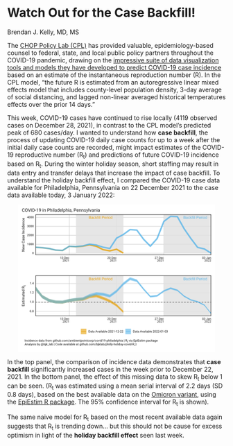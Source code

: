 Watch Out for the Case Backfill!
================
Brendan J. Kelly, MD, MS

The <a href="https://policylab.chop.edu/">CHOP Policy Lab (CPL)</a> has
provided valuable, epidemiology-based counsel to federal, state, and
local public policy partners throughout the COVID-19 pandemic, drawing
on the
<a href="https://policylab.chop.edu/covid-lab-mapping-covid-19-your-community">impressive
suite of data visualization tools and models they have developed to
predict COVID-19 case incidence</a> based on an estimate of the
instantaneous reproduction number (R). In the CPL model, “the future R
is estimated from an autoregressive linear mixed effects model that
includes county-level population density, 3-day average of social
distancing, and lagged non-linear averaged historical temperatures
effects over the prior 14 days.”

This week, COVID-19 cases have continued to rise locally (4119 observed
cases on December 28, 2021), in contrast to the CPL model’s predicted
peak of 680 cases/day. I wanted to understand how <b>case backfill</b>,
the process of updating COVID-19 daily case counts for up to a week
after the initial daily case counts are recorded, might impact estimates
of the COVID-19 reproductive number (R<sub>t</sub>) and predictions of
future COVID-19 incidence based on R<sub>t</sub>. During the winter
holiday season, short staffing may result in data entry and transfer
delays that increase the impact of case backfill. To understand the
holiday backfill effect, I compared the COVID-19 case data available for
Philadelphia, Pennsylvania on 22 December 2021 to the case data
available today, 3 January 2022:

<img src="./figs/p_combined_tp.png" width="90%" style="display: block; margin: auto;" />

In the top panel, the comparison of incidence data demonstrates that
<b>case backfill</b> significantly increased cases in the week prior to
December 22, 2021. In the bottom panel, the effect of this missing data
to skew R<sub>t</sub> below 1 can be seen. (R<sub>t</sub> was estimated
using a mean serial interval of 2.2 days (SD 0.8 days), based on the
best available data on the
<a href="https://www.medrxiv.org/content/10.1101/2021.12.25.21268301v1">Omicron
variant</a>, using the <a href="">EpiEstim R package</a>. The 95%
confidence interval for R<sub>t</sub> is shown).

The same naive model for R<sub>t</sub> based on the most recent
available data again suggests that R<sub>t</sub> is trending down… but
this should not be cause for excess optimism in light of the <b>holiday
backfill effect</b> seen last week.

